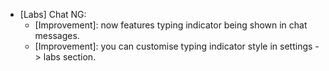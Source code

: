 - [Labs] Chat NG:
  - [Improvement]: now features typing indicator being shown in chat messages.
  - [Improvement]: you can customise typing indicator style in settings -> labs section.
